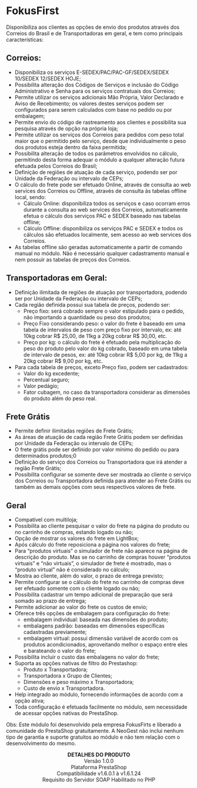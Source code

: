 # FokusFirst

Disponibiliza aos clientes as opções de envio dos produtos através dos Correios do Brasil e de Transportadoras em geral, e tem como principais características:

## Correios:
* Disponibiliza os serviços E-SEDEX/PAC/PAC-GF/SEDEX/SEDEX 10/SEDEX 12/SEDEX HOJE;
* Possibilita alteração dos Códigos de Serviços e inclusão do Código Administrativo e Senha para os serviços contratuais dos Correios;
* Permite utilizar os serviços adicionais Mão Própria, Valor Declarado e Aviso de Recebimento; os valores destes serviços podem ser configurados para serem calculados com base no pedido ou por embalagem;
* Permite envio do código de rastreamento aos clientes e possibilita sua pesquisa através de opção na própria loja;
* Permite utilizar os serviços dos Correios para pedidos com peso total maior que o permitido pelo serviço, desde que individualmente o peso dos produtos esteja dentro da faixa permitida;
* Possibilita alteração de todos os parâmetros envolvidos no cálculo, permitindo desta forma adequar o módulo a qualquer alteração futura efetuada pelos Correios do Brasil;
* Definição de regiões de atuação de cada serviço, podendo ser por Unidade da Federação ou intervalo de CEPs;
* O cálculo do frete pode ser efetuado Online, através de consulta ao web services dos Correios ou Offline, através de consulta às tabelas offline local, sendo:
   * Cálculo Online: disponibiliza todos os serviços e caso ocorram erros durante a consulta ao web services dos Correios, automaticamente efetua o cálculo dos serviços PAC e SEDEX baseado nas tabelas offline;
   * Cálculo Offline: disponibiliza os serviços PAC e SEDEX e todos os cálculos são efetuados localmente, sem acesso ao web services dos Correios.
* As tabelas offline são geradas automaticamente a partir de comando manual no módulo. Não é necessário qualquer cadastramento manual e nem possuir as tabelas de preços dos Correios.

## Transportadoras em Geral:
* Definição ilimitada de regiões de atuação por transportadora, podendo ser por Unidade da Federação ou intervalo de CEPs;
* Cada região definida possui sua tabela de preços, podendo ser:
   * Preço fixo: será cobrado sempre o valor estipulado para o pedido, não importando a quantidade ou peso dos produtos;
   * Preço Fixo considerando peso: o valor do frete é baseado em uma tabela de intervalos de peso com preço fixo por intervalo, ex: até 10kg cobrar R$ 25,00, de 11kg a 20kg cobrar R$ 30,00, etc.
   * Preço por kg: o cálculo do frete é efetuado pela multiplicação do peso do produto pelo valor do kg cobrado, baseado em uma tabela de intervalo de pesos, ex: até 10kg cobrar R$ 5,00 por kg, de 11kg a 20kg cobrar R$ 9,00 por kg, etc.
* Para cada tabela de preços, exceto Preço fixo, podem ser cadastrados:
   * Valor do kg excedente;
   * Percentual seguro;
   * Valor pedágio;
   * Fator cubagem, no caso da transportadora considerar as dimensões do produto além do peso real.

## Frete Grátis
* Permite definir ilimitadas regiões de Frete Grátis;
* As áreas de atuação de cada região Frete Grátis podem ser definidas por Unidade da Federação ou intervalo de CEPs;
* O frete grátis pode ser definido por valor mínimo do pedido ou para determinados produtos;0
* Definição do serviço dos Correios ou Transportadora que irá atender a região Frete Grátis;
* Possibilita configurar se somente deve ser mostrada ao cliente o serviço dos Correios ou Transportadora definida para atender ao Frete Grátis ou também as demais opções com seus respectivos valores de frete.

## Geral
* Compatível com multiloja;
* Possibilita ao cliente pesquisar o valor do frete na página do produto ou no carrinho de compras, estando logado ou não;
* Opção de mostrar os valores do frete em LightBox;
* Após cálculo do frete reposiciona a página nos valores do frete;
* Para “produtos virtuais” o simulador de frete não aparece na página de descrição do produto. Mas se no carrinho de compras houver “produtos virtuais” e “não virtuais”, o simulador de frete é mostrado, mas o “produto virtual” não é considerado no cálculo;
* Mostra ao cliente, além do valor, o prazo de entrega previsto;
* Permite configurar se o cálculo do frete no carrinho de compras deve ser efetuado somente com o cliente logado ou não;
* Possibilita cadastrar um tempo adicional de preparação que será somado ao prazo de entrega;
* Permite adicionar ao valor do frete os custos de envio;
* Oferece três opções de embalagem para configuração do frete:
   * embalagem individual: baseada nas dimensões do produto;
   * embalagens padrão: baseadas em dimensões específicas cadastradas previamente;
   * embalagem virtual: possui dimensão variável de acordo com os produtos acondicionados, aproveitando melhor o espaço entre eles e barateando o valor do frete;
* Possibilita incluir o custo das embalagens no valor do frete;
* Suporta as opções nativas de filtro do Prestashop:
   * Produto x Transportadora;
   * Transportadora x Grupo de Clientes;
   * Dimensões e peso máximo x Transportadora;
   * Custo de envio x Transportadora.
* Help integrado ao módulo, fornecendo informações de acordo com a opção ativa;
* Toda configuração é efetuada facilmente no módulo, sem necessidade de acessar opções nativas do PrestaShop.
 

Obs: Este módulo foi desenvolvido pela empresa FokusFirts e liberado a comunidade do PrestaShop gratuitamente. A NeoGest não inclui nenhum tipo de garantia e suporte gratuitos ao módulo e não tem relação com o desenvolvimento do mesmo.

<p align="center">
<strong>DETALHES DO PRODUTO</strong> <br>
Versão 1.0.0 <br>
Plataforma PrestaShop <br>
Compatibilidade v1.6.0.1 à v1.6.1.24 <br>
Requisito do Servidor SOAP Habilitado no PHP <br>
</p>
